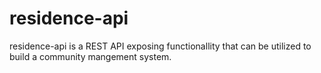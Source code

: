 # residence-api

<p>
  residence-api is a REST API exposing functionallity that can be utilized to build a community mangement system.
</p>
